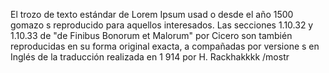 El trozo de texto estándar de Lorem Ipsum usad
o desde el año 1500 
gomazo
s reproducido  para aquellos interesados. 
 Las secciones 1.10.32
  y 1.10.33 de "de Finibus Bonorum et Malorum"
   por Cicero son también
  reproducidas en su forma original exacta, a
  compañadas por versione
  s en Inglés de la traducción realizada en 1
  914 por H. Rackhakkkk
  /mostr
